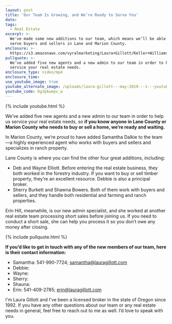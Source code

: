 ```yaml
---
layout: post
title: 'Our Team Is Growing, and We’re Ready to Serve You'
date:
tags:
  - Real Estate
excerpt: >-
  We've made some new additions to our team, which means we’ll be able to better
  serve buyers and sellers in Lane and Marion County.
enclosure: >-
  https://s3.amazonaws.com/vyralmarketing/Laura+Gillott/Keller+Williams+Mid-Willamette+_+Our+Team+Is+Growing%2C+and+Were+Ready+to+Serve+You.mp4
pullquote: >-
  We’ve added five new agents and a new admin to our team in order to help us
  service your real estate needs.
enclosure_type: video/mp4
enclosure_time:
use_youtube_image: true
youtube_alternate_image: /uploads/laura-gillott---may-2019---1---youtube.jpg
youtube_code: DgJpkwepv_w
---
```


{% include youtube.html %}

We’ve added five new agents and a new admin to our team in order to help us service your real estate needs, so **if you know anyone in Lane County or Marion County who needs to buy or sell a home, we’re ready and waiting.&nbsp;**

In Marion County, we’re proud to have added Samantha Dalkie to the team—a highly experienced agent who works with buyers and sellers and specializes in ranch property.

Lane County is where you can find the other four great additions, including:

* Deb and Wayne Elliott. Before entering the real estate business, they both worked in the forestry industry. If you want to buy or sell timber property, they’re an excellent resource. Debbie is also a principal broker.&nbsp;
* Sherry Burkett and Shawna Bowers. Both of them work with buyers and sellers, and they handle both residential and farming and ranch properties.&nbsp;

Erin Hill, meanwhile, is our new admin specialist, and she worked at another real estate team processing short sales before joining us. If you need to conduct a short sale, she can help you process it so you don’t owe any money after closing.&nbsp;

{% include pullquote.html %}

**If you’d like to get in touch with any of the new members of our team, here is their contact information:**

* Samantha: 541-990-7724;&nbsp;[samantha@lauragillott.com](mailto:samantha@lauragillott.com)
* Debbie:&nbsp;
* Wayne:
* Sherry:
* Shauna:
* Erin: 541-409-2785;&nbsp;[erin@lauragillott.com](mailto:erin@lauragillott.com)

I'm Laura Gillott and I've been a licensed broker in the state of Oregon since 1992. If you have any other questions about our team or any real estate needs in general, feel free to reach out to me as well. I’d love to speak with you.&nbsp;<br>&nbsp;